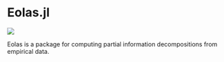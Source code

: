 # Eolas.jl

[![][tests-img]][tests-url]

[tests-img]: https://github.com/dglmoore/Eolas.jl/workflows/tests/badge.svg
[tests-url]: https://github.com/dglmoore/Eolas.jl/actions

Eolas is a package for computing partial information decompositions from empirical data.
